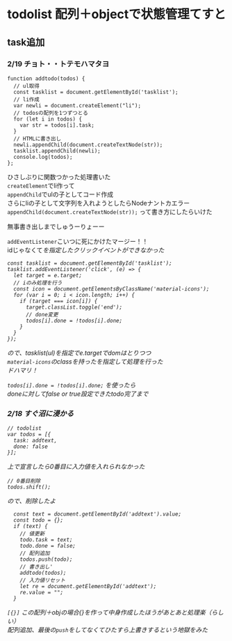 # todolist 配列＋objectで状態管理てすと

## task追加  

### 2/19 チョト・・トテモハマタヨ

```
function addtodo(todos) {
  // ul取得
  const tasklist = document.getElementById('tasklist');
  // li作成
  var newli = document.createElement("li");
  // todosの配列を1つずつとる
  for (let i in todos) {
    var str = todos[i].task;
  }
  // HTMLに書き出し
  newli.appendChild(document.createTextNode(str));
  tasklist.appendChild(newli);
  console.log(todos);
};
````

ひさしぶりに関数つかった処理書いた  
`createElement`でli作って  
`appendChild`でulの子としてコード作成  
さらにliの子として文字列を入れようとしたらNodeナントカエラー  
`appendChild(document.createTextNode(str));` って書き方にしたらいけた  

無事書き出しまでしゅうーりょーー

`addEventListener`こいつに死にかけたマージー！！  
idじゃなくて<i>を指定したクリックイベントができなかった  

```
const tasklist = document.getElementById('tasklist');
tasklist.addEventListener('click', (e) => {
  let target = e.target;
  // iのみ処理を行う
  const icon = document.getElementsByClassName('material-icons');
  for (var i = 0; i < icon.length; i++) {
    if (target === icon[i]) {
      target.classList.toggle('end');
      // done変更
      todos[i].done = !todos[i].done;
    }
  }
});
```

ので、tasklist(ul)を指定でe.targetでdomはとりつつ  
`material-icons`のclassを持った<i>を指定して処理を行った  
ドハマリ！  
  
`todos[i].done = !todos[i].done;` を使ったら  
doneに対してfalse or true設定できたtodo完了まで

### 2/18 すぐ沼に浸かる

```
// todolist
var todos = [{
  task: addtext,
  done: false
}];
```

上で宣言したら0番目に入力値を入れられなかった  

```
// 0番目削除
todos.shift();
```

ので、削除したよ  

```
  const text = document.getElementById('addtext').value;
  const todo = {};
  if (text) {
    // 値更新
    todo.task = text;
    todo.done = false;
    // 配列追加
    todos.push(todo);
    // 書き出し'
    addtodo(todos);
    // 入力値リセット
    let re = document.getElementById('addtext');
    re.value = "";
  }
```

`[{}]` この配列＋objの場合{}を作って中身作成したほうがあとあと処理楽（らしい）  
配列追加、最後の`push`をしてなくてひたすら上書きするという地獄をみた
